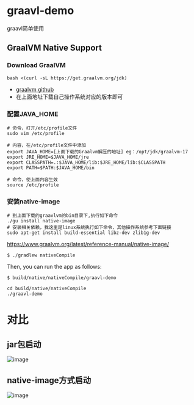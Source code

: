 # graavl-demo
graavl简单使用
## GraalVM Native Support

### Download GraalVM
```
bash <(curl -sL https://get.graalvm.org/jdk)
```
* [graalvm github](https://github.com/graalvm/graalvm-ce-builds/releases/tag/vm-22.3.2)
* 在上面地址下载自己操作系统对应的版本即可

### 配置JAVA_HOME
```
# 命令，打开/etc/profile文件
sudo vim /etc/profile

# 内容，在/etc/profile文件中添加
export JAVA_HOME=[上面下载的Graalvm解压的地址] eg：/opt/jdk/graalvm-17
export JRE_HOME=$JAVA_HOME/jre
export CLASSPATH=.:$JAVA_HOME/lib:$JRE_HOME/lib:$CLASSPATH
export PATH=$PATH:$JAVA_HOME/bin

# 命令，使上面内容生效
source /etc/profile
```
### 安装native-image

```
# 到上面下载的graavlvm的bin目录下,执行如下命令
./gu install native-image
# 安装相关依赖，我这里是linux系统执行如下命令，其他操作系统参考下面链接
sudo apt-get install build-essential libz-dev zlib1g-dev
```
https://www.graalvm.org/latest/reference-manual/native-image/

```
$ ./gradlew nativeCompile
```
Then, you can run the app as follows:

```
$ build/native/nativeCompile/graavl-demo
```

```
cd build/native/nativeCompile
./graavl-demo
```


# 对比
## jar包启动
![image](https://github.com/wenj3119/graavl-demo/assets/49096108/49443685-a0bb-4a47-8e33-41cff35a77a8)


## native-image方式启动
![image](https://github.com/wenj3119/graavl-demo/assets/49096108/e6a4d659-4110-428d-a058-c7d8f25f5963)
